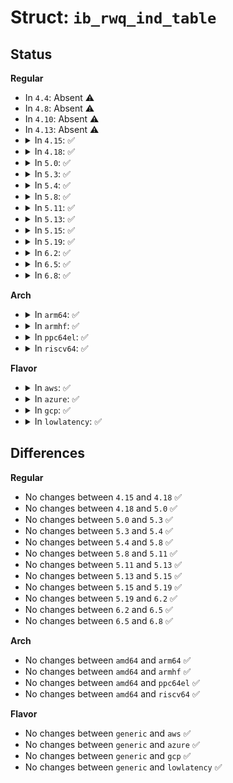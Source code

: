 # Struct: <code>ib_rwq_ind_table</code>

## Status
<b>Regular</b>
<ul>
<li>
In <code>4.4</code>: Absent ⚠️
</li>
<li>
In <code>4.8</code>: Absent ⚠️
</li>
<li>
In <code>4.10</code>: Absent ⚠️
</li>
<li>
In <code>4.13</code>: Absent ⚠️
</li>
<li>
<details>
<summary>In <code>4.15</code>: ✅</summary>

```c
struct ib_rwq_ind_table {
    struct ib_device *device;
    struct ib_uobject *uobject;
    atomic_t usecnt;
    u32 ind_tbl_num;
    u32 log_ind_tbl_size;
    struct ib_wq **ind_tbl;
};
```
</details>
</li>
<li>
<details>
<summary>In <code>4.18</code>: ✅</summary>

```c
struct ib_rwq_ind_table {
    struct ib_device *device;
    struct ib_uobject *uobject;
    atomic_t usecnt;
    u32 ind_tbl_num;
    u32 log_ind_tbl_size;
    struct ib_wq **ind_tbl;
};
```
</details>
</li>
<li>
<details>
<summary>In <code>5.0</code>: ✅</summary>

```c
struct ib_rwq_ind_table {
    struct ib_device *device;
    struct ib_uobject *uobject;
    atomic_t usecnt;
    u32 ind_tbl_num;
    u32 log_ind_tbl_size;
    struct ib_wq **ind_tbl;
};
```
</details>
</li>
<li>
<details>
<summary>In <code>5.3</code>: ✅</summary>

```c
struct ib_rwq_ind_table {
    struct ib_device *device;
    struct ib_uobject *uobject;
    atomic_t usecnt;
    u32 ind_tbl_num;
    u32 log_ind_tbl_size;
    struct ib_wq **ind_tbl;
};
```
</details>
</li>
<li>
<details>
<summary>In <code>5.4</code>: ✅</summary>

```c
struct ib_rwq_ind_table {
    struct ib_device *device;
    struct ib_uobject *uobject;
    atomic_t usecnt;
    u32 ind_tbl_num;
    u32 log_ind_tbl_size;
    struct ib_wq **ind_tbl;
};
```
</details>
</li>
<li>
<details>
<summary>In <code>5.8</code>: ✅</summary>

```c
struct ib_rwq_ind_table {
    struct ib_device *device;
    struct ib_uobject *uobject;
    atomic_t usecnt;
    u32 ind_tbl_num;
    u32 log_ind_tbl_size;
    struct ib_wq **ind_tbl;
};
```
</details>
</li>
<li>
<details>
<summary>In <code>5.11</code>: ✅</summary>

```c
struct ib_rwq_ind_table {
    struct ib_device *device;
    struct ib_uobject *uobject;
    atomic_t usecnt;
    u32 ind_tbl_num;
    u32 log_ind_tbl_size;
    struct ib_wq **ind_tbl;
};
```
</details>
</li>
<li>
<details>
<summary>In <code>5.13</code>: ✅</summary>

```c
struct ib_rwq_ind_table {
    struct ib_device *device;
    struct ib_uobject *uobject;
    atomic_t usecnt;
    u32 ind_tbl_num;
    u32 log_ind_tbl_size;
    struct ib_wq **ind_tbl;
};
```
</details>
</li>
<li>
<details>
<summary>In <code>5.15</code>: ✅</summary>

```c
struct ib_rwq_ind_table {
    struct ib_device *device;
    struct ib_uobject *uobject;
    atomic_t usecnt;
    u32 ind_tbl_num;
    u32 log_ind_tbl_size;
    struct ib_wq **ind_tbl;
};
```
</details>
</li>
<li>
<details>
<summary>In <code>5.19</code>: ✅</summary>

```c
struct ib_rwq_ind_table {
    struct ib_device *device;
    struct ib_uobject *uobject;
    atomic_t usecnt;
    u32 ind_tbl_num;
    u32 log_ind_tbl_size;
    struct ib_wq **ind_tbl;
};
```
</details>
</li>
<li>
<details>
<summary>In <code>6.2</code>: ✅</summary>

```c
struct ib_rwq_ind_table {
    struct ib_device *device;
    struct ib_uobject *uobject;
    atomic_t usecnt;
    u32 ind_tbl_num;
    u32 log_ind_tbl_size;
    struct ib_wq **ind_tbl;
};
```
</details>
</li>
<li>
<details>
<summary>In <code>6.5</code>: ✅</summary>

```c
struct ib_rwq_ind_table {
    struct ib_device *device;
    struct ib_uobject *uobject;
    atomic_t usecnt;
    u32 ind_tbl_num;
    u32 log_ind_tbl_size;
    struct ib_wq **ind_tbl;
};
```
</details>
</li>
<li>
<details>
<summary>In <code>6.8</code>: ✅</summary>

```c
struct ib_rwq_ind_table {
    struct ib_device *device;
    struct ib_uobject *uobject;
    atomic_t usecnt;
    u32 ind_tbl_num;
    u32 log_ind_tbl_size;
    struct ib_wq **ind_tbl;
};
```
</details>
</li>
</ul>
<b>Arch</b>
<ul>
<li>
<details>
<summary>In <code>arm64</code>: ✅</summary>

```c
struct ib_rwq_ind_table {
    struct ib_device *device;
    struct ib_uobject *uobject;
    atomic_t usecnt;
    u32 ind_tbl_num;
    u32 log_ind_tbl_size;
    struct ib_wq **ind_tbl;
};
```
</details>
</li>
<li>
<details>
<summary>In <code>armhf</code>: ✅</summary>

```c
struct ib_rwq_ind_table {
    struct ib_device *device;
    struct ib_uobject *uobject;
    atomic_t usecnt;
    u32 ind_tbl_num;
    u32 log_ind_tbl_size;
    struct ib_wq **ind_tbl;
};
```
</details>
</li>
<li>
<details>
<summary>In <code>ppc64el</code>: ✅</summary>

```c
struct ib_rwq_ind_table {
    struct ib_device *device;
    struct ib_uobject *uobject;
    atomic_t usecnt;
    u32 ind_tbl_num;
    u32 log_ind_tbl_size;
    struct ib_wq **ind_tbl;
};
```
</details>
</li>
<li>
<details>
<summary>In <code>riscv64</code>: ✅</summary>

```c
struct ib_rwq_ind_table {
    struct ib_device *device;
    struct ib_uobject *uobject;
    atomic_t usecnt;
    u32 ind_tbl_num;
    u32 log_ind_tbl_size;
    struct ib_wq **ind_tbl;
};
```
</details>
</li>
</ul>
<b>Flavor</b>
<ul>
<li>
<details>
<summary>In <code>aws</code>: ✅</summary>

```c
struct ib_rwq_ind_table {
    struct ib_device *device;
    struct ib_uobject *uobject;
    atomic_t usecnt;
    u32 ind_tbl_num;
    u32 log_ind_tbl_size;
    struct ib_wq **ind_tbl;
};
```
</details>
</li>
<li>
<details>
<summary>In <code>azure</code>: ✅</summary>

```c
struct ib_rwq_ind_table {
    struct ib_device *device;
    struct ib_uobject *uobject;
    atomic_t usecnt;
    u32 ind_tbl_num;
    u32 log_ind_tbl_size;
    struct ib_wq **ind_tbl;
};
```
</details>
</li>
<li>
<details>
<summary>In <code>gcp</code>: ✅</summary>

```c
struct ib_rwq_ind_table {
    struct ib_device *device;
    struct ib_uobject *uobject;
    atomic_t usecnt;
    u32 ind_tbl_num;
    u32 log_ind_tbl_size;
    struct ib_wq **ind_tbl;
};
```
</details>
</li>
<li>
<details>
<summary>In <code>lowlatency</code>: ✅</summary>

```c
struct ib_rwq_ind_table {
    struct ib_device *device;
    struct ib_uobject *uobject;
    atomic_t usecnt;
    u32 ind_tbl_num;
    u32 log_ind_tbl_size;
    struct ib_wq **ind_tbl;
};
```
</details>
</li>
</ul>

## Differences
<b>Regular</b>
<ul>
<li>
No changes between <code>4.15</code> and <code>4.18</code> ✅
</li>
<li>
No changes between <code>4.18</code> and <code>5.0</code> ✅
</li>
<li>
No changes between <code>5.0</code> and <code>5.3</code> ✅
</li>
<li>
No changes between <code>5.3</code> and <code>5.4</code> ✅
</li>
<li>
No changes between <code>5.4</code> and <code>5.8</code> ✅
</li>
<li>
No changes between <code>5.8</code> and <code>5.11</code> ✅
</li>
<li>
No changes between <code>5.11</code> and <code>5.13</code> ✅
</li>
<li>
No changes between <code>5.13</code> and <code>5.15</code> ✅
</li>
<li>
No changes between <code>5.15</code> and <code>5.19</code> ✅
</li>
<li>
No changes between <code>5.19</code> and <code>6.2</code> ✅
</li>
<li>
No changes between <code>6.2</code> and <code>6.5</code> ✅
</li>
<li>
No changes between <code>6.5</code> and <code>6.8</code> ✅
</li>
</ul>
<b>Arch</b>
<ul>
<li>
No changes between <code>amd64</code> and <code>arm64</code> ✅
</li>
<li>
No changes between <code>amd64</code> and <code>armhf</code> ✅
</li>
<li>
No changes between <code>amd64</code> and <code>ppc64el</code> ✅
</li>
<li>
No changes between <code>amd64</code> and <code>riscv64</code> ✅
</li>
</ul>
<b>Flavor</b>
<ul>
<li>
No changes between <code>generic</code> and <code>aws</code> ✅
</li>
<li>
No changes between <code>generic</code> and <code>azure</code> ✅
</li>
<li>
No changes between <code>generic</code> and <code>gcp</code> ✅
</li>
<li>
No changes between <code>generic</code> and <code>lowlatency</code> ✅
</li>
</ul>
